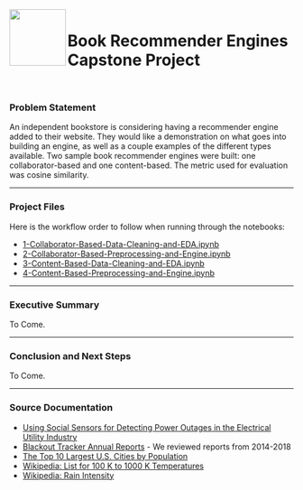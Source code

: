 <img align="left" src="./assets/bookstack.jpg" height="100">

# Book Recommender Engines Capstone Project<br><br>

### Problem Statement 

An independent bookstore is considering having a recommender engine added to their website. They would like a demonstration on what goes into building an engine, as well as a couple examples of the different types available. Two sample book recommender engines were built: one collaborator-based and one content-based. The metric used for evaluation was cosine similarity. 

---

### Project Files

Here is the workflow order to follow when running through the notebooks:

- [1-Collaborator-Based-Data-Cleaning-and-EDA.ipynb](./-Collaborator-Based-Data-Cleaning-and-EDA.ipynb)
- [2-Collaborator-Based-Preprocessing-and-Engine.ipynb](./2-Collaborator-Based-Preprocessing-and-Engine.ipynb)
- [3-Content-Based-Data-Cleaning-and-EDA.ipynb](./3-Content-Based-Data-Cleaning-and-EDA.ipynb)
- [4-Content-Based-Preprocessing-and-Engine.ipynb](./4-Content-Based-Preprocessing-and-Engine.ipynb)

---

### Executive Summary

To Come.

---

### Conclusion and Next Steps

To Come.


---

### Source Documentation

- [Using Social Sensors for Detecting Power Outages in the Electrical Utility Industry](http://people.stern.nyu.edu/kbauman/research/papers/2015_KBauman_WITS.pdf) 
- [Blackout Tracker Annual Reports](https://switchon.eaton.com/plug/blackout-tracker) - We reviewed reports from 2014-2018
- [The Top 10 Largest U.S. Cities by Population](https://www.flickr.com/places/info/1)
- [Wikipedia: List for 100 K to 1000 K Temperatures](https://en.wikipedia.org/wiki/Orders_of_magnitude_(temperature)#Detailed_list_for_100_K_to_1000_K) 
- [Wikipedia: Rain Intensity](https://en.wikipedia.org/wiki/Rain#Intensity)